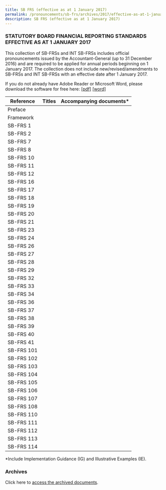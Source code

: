 ```yaml
---
title: SB FRS (effective as at 1 January 2017)
permalink: /pronouncements/sb-frs/archives/2017/effective-as-at-1-january-2017/
description: SB FRS (effective as at 1 January 2017)
---
```

### STATUTORY BOARD FINANCIAL REPORTING STANDARDS EFFECTIVE AS AT 1 JANUARY 2017

This collection of SB-FRSs and INT SB-FRSs includes official pronouncements issued by the Accountant-General (up to 31 December 2016) and are required to be applied for annual periods beginning on 1 January 2017. The collection does not include new/revised/amendments to SB-FRSs and INT SB-FRSs with an effective date after 1 January 2017.

If you do not already have Adobe Reader or Microsoft Word, please download the software for free here: [\[pdf\]](http://www.adobe.com/products/acrobat/readstep2.html) [\[word\]](http://www.microsoft.com/downloads/details.aspx?FamilyID=95e24c87-8732-48d5-8689-ab826e7b8fdf&DisplayLang=en)

| Reference | Titles | Accompanying documents\* |
| -------- | -------- | -------- |
| Preface |  |  |
| Framework |  |  |
| SB-FRS 1 |  |  |
| SB-FRS 2 |  |  |
| SB-FRS 7 |  |  |
| SB-FRS 8 |  |  |
| SB-FRS 10 |  |  |
| SB-FRS 11 |  |  |
| SB-FRS 12 |  |  |
| SB-FRS 16 |  |  |
| SB-FRS 17 |  |  |
| SB-FRS 18 |  |  |
| SB-FRS 19 |  |  |
| SB-FRS 20 |  |  |
| SB-FRS 21 |  |  |
| SB-FRS 23 |  |  |
| SB-FRS 24 |  |  |
| SB-FRS 26 |  |  |
| SB-FRS 27 |  |  |
| SB-FRS 28 |  |  |
| SB-FRS 29 |  |  |
| SB-FRS 32 |  |  |
| SB-FRS 33 |  |  |
| SB-FRS 34 |  |  |
| SB-FRS 36 |  |  |
| SB-FRS 37 |  |  |
| SB-FRS 38 |  |  |
| SB-FRS 39 |  |  |
| SB-FRS 40 |  |  |
| SB-FRS 41 |  |  |
| SB-FRS 101 |  |  |
| SB-FRS 102 |  |  |
| SB-FRS 103 |  |  |
| SB-FRS 104 |  |  |
| SB-FRS 105 |  |  |
| SB-FRS 106 |  |  |
| SB-FRS 107 |  |  |
| SB-FRS 108 |  |  |
| SB-FRS 110 |  |  |
| SB-FRS 111 |  |  |
| SB-FRS 112 |  |  |
| SB-FRS 113 |  |  |
| SB-FRS 114 |  |  |

\*Include Implementation Guidance (IG) and Illustrative Examples (IE).

### Archives 

Click here to [access the archived documents](/pronouncements/sb-frs/archives/).